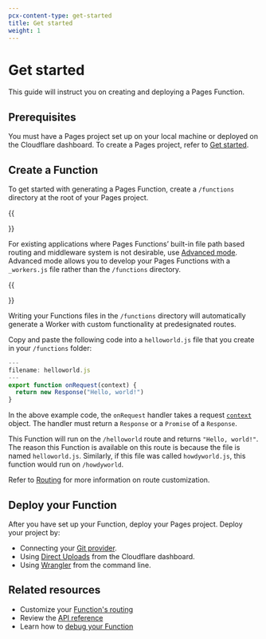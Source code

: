 ```yaml
---
pcx-content-type: get-started
title: Get started
weight: 1
---
```


# Get started

This guide will instruct you on creating and deploying a Pages Function.

## Prerequisites 

You must have a Pages project set up on your local machine or deployed on the Cloudflare dashboard. To create a Pages project, refer to [Get started](/pages/get-started/).

## Create a Function

To get started with generating a Pages Function, create a `/functions` directory at the root of your Pages project.

{{<Aside type="note" header="Advanced mode">}}

For existing applications where Pages Functions’ built-in file path based routing and middleware system is not desirable, use [Advanced mode](/pages/platform/functions/advanced-mode/). Advanced mode allows you to develop your Pages Functions with a `_workers.js` file rather than the `/functions` directory.

{{<Aside>}}

Writing your Functions files in the `/functions` directory will automatically generate a Worker with custom functionality at predesignated routes.

Copy and paste the following code into a `helloworld.js` file that you create in your `/functions` folder:

```js
---
filename: helloworld.js
---
export function onRequest(context) {
  return new Response("Hello, world!")
}
```

In the above example code, the `onRequest` handler takes a request [`context`](/pages/platform/functions/api-reference/#eventcontext) object. The handler must return a `Response` or a `Promise` of a `Response`.

This Function will run on the `/helloworld` route and returns `"Hello, world!"`. The reason this Function is available on this route is because the file is named `helloworld.js`. Similarly, if this file was called `howdyworld.js`, this function would run on `/howdyworld`.

Refer to [Routing](/pages/platform/functions/routing/) for more information on route customization.

## Deploy your Function

After you have set up your Function, deploy your Pages project. Deploy your project by:

* Connecting your [Git provider](/pages/get-started/#connecting-your-git-provider-to-pages).
* Using [Direct Uploads](/pages/platform/direct-upload/) from the Cloudflare dashboard.
* Using [Wrangler](/workers/wrangler/commands/#pages) from the command line.

## Related resources

- Customize your [Function's routing](/pages/platform/functions/routing/)
- Review the [API reference](/pages/platform/functions/api-reference/)
- Learn how to [debug your Function](/pages/platform/functions/debugging-and-logging/)